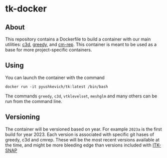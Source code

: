 # tk-docker

## About
This repository contains a Dockerfile to build a container with our main utilities: [c3d](https://github.com/pyushkevich/c3d), [greedy](https://github.com/pyushkevich/greedy), and [cm-rep](https://github.com/pyushkevich/cmrep). This container is meant to be used as a base for more project-specific containers.

## Using
You can launch the container with the command

    docker run -it pyushkevich/tk:latest /bin/bash
    
The commands `greedy`, `c3d`, `vtklevelset`, `meshglm` and many others can be run from the command line. 

## Versioning
The container will be versioned based on year. For example `2023a` is the first build for year 2023. Each version is associated with specific git hases of greedy, c3d and cmrep. These will be the most recent versions available at the time, and might be more bleeding edge than versions included with [ITK-SNAP](https://github.com/pyushkevich/itksnap)


